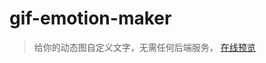 # gif-emotion-maker

> 给你的动态图自定义文字，无需任何后端服务，
> <a href="https://jakeychen1994.github.io/gif-emotion-maker/" target="_blank">在线预览</a>